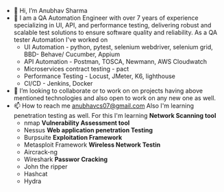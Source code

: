 - 👋 Hi, I’m Anubhav Sharma
- 👀 I am a QA Automation Engineer with over 7 years of experience specializing in UI, API, and performance testing, delivering robust and scalable test solutions to ensure software quality and reliability.
As a QA tester Automation I've worked on 
  - UI Automation - python, pytest, selenium webdriver, selenium grid, BBD- Behave/ Cucumber, Appium
  - API Automation - Postman, TOSCA, Newmann, AWS Cloudwatch
  - Microservices contract testing - pact
  - Performance Testing - Locust, JMeter, K6, lighthouse
  - CI/CD - Jenkins, Docker
- 💞️ I’m looking to collaborate or to work on on projects having above mentioned technologies and also open to work on any new one as well.
- 📫 How to reach me anubhavcs07@gmail.com
Also I'm learning penetration testing as well. For this I'm learning
  **Network Scanning tool**
    - nmap
  **Vulnerability Assessment tool**
    - Nessus
  **Web application penetration Testing**
    - Burpsuite
  **Exploitation Framework**
    - Metasploit Framework
  **Wireless Network Testin**
    - Aircrack-ng
    - Wireshark
 **Passwor Cracking**
    - John the ripper
    - Hashcat
    - Hydra
